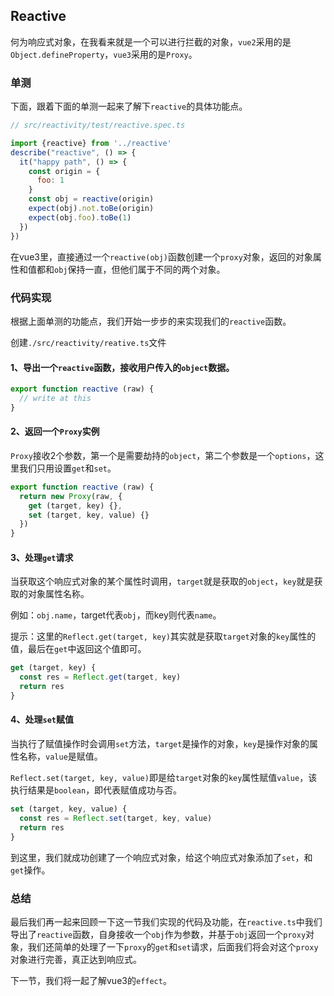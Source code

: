 ## Reactive

何为响应式对象，在我看来就是一个可以进行拦截的对象，`vue2`采用的是`Object.defineProperty`，`vue3`采用的是`Proxy`。

### 单测

下面，跟着下面的单测一起来了解下`reactive`的具体功能点。

``` javascript
// src/reactivity/test/reactive.spec.ts

import {reactive} from '../reactive'
describe("reactive", () => {
  it("happy path", () => {
    const origin = {
      foo: 1
    }
    const obj = reactive(origin)
    expect(obj).not.toBe(origin)
    expect(obj.foo).toBe(1)
  })
})
```

在vue3里，直接通过一个`reactive(obj)`函数创建一个`proxy`对象，返回的对象属性和值都和`obj`保持一直，但他们属于不同的两个对象。

### 代码实现

根据上面单测的功能点，我们开始一步步的来实现我们的`reactive`函数。

创建`./src/reactivity/reative.ts`文件

#### 1、导出一个`reactive`函数，接收用户传入的`object`数据。

``` javascript
export function reactive (raw) {
  // write at this
}
```
#### 2、返回一个`Proxy`实例

`Proxy`接收2个参数，第一个是需要劫持的`object`，第二个参数是一个`options`，这里我们只用设置`get`和`set`。

``` javascript
export function reactive (raw) {
  return new Proxy(raw, {
    get (target, key) {},
    set (target, key, value) {}
  })
}
```
#### 3、处理`get`请求

当获取这个响应式对象的某个属性时调用，`target`就是获取的`object`，`key`就是获取的对象属性名称。

例如：`obj.name`，target代表`obj`，而key则代表`name`。

提示：这里的`Reflect.get(target, key)`其实就是获取`target`对象的`key`属性的值，最后在`get`中返回这个值即可。

``` javascript
get (target, key) {
  const res = Reflect.get(target, key)
  return res
}
```

#### 4、处理`set`赋值

当执行了赋值操作时会调用`set`方法，`target`是操作的对象，`key`是操作对象的属性名称，`value`是赋值。

`Reflect.set(target, key, value)`即是给`target`对象的`key`属性赋值`value`，该执行结果是`boolean`，即代表赋值成功与否。

``` javascript
set (target, key, value) {
  const res = Reflect.set(target, key, value)
  return res
}
```

到这里，我们就成功创建了一个响应式对象，给这个响应式对象添加了`set`，和`get`操作。


### 总结

最后我们再一起来回顾一下这一节我们实现的代码及功能，在`reactive.ts`中我们导出了`reactive`函数，自身接收一个`obj`作为参数，并基于`obj`返回一个`proxy`对象，我们还简单的处理了一下`proxy`的`get`和`set`请求，后面我们将会对这个`proxy`对象进行完善，真正达到响应式。

下一节，我们将一起了解vue3的`effect`。